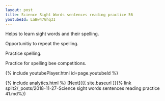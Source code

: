 ```yaml
---
layout: post
title: Science Sight Words sentences reading practice 56
youtubeId: LaBw47Ghq3I
---
```

 
 
Helps to learn sight words and their spelling.

Opportunitiy to repeat the spelling. 

Practice spelling. 
 
Practice for spelling bee competitions. 
 
{% include youtubePlayer.html id=page.youtubeId %}
 
 
{% include analytics.html %} 
[Next]({{ site.baseurl }}{% link  split2/_posts/2018-11-27-Science sight words sentences reading practice 41.md%})
 
